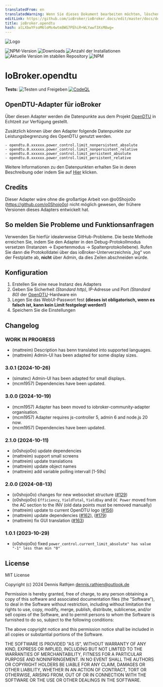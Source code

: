 ```yaml
---
translatedFrom: en
translatedWarning: Wenn Sie dieses Dokument bearbeiten möchten, löschen Sie bitte das Feld "translationsFrom". Andernfalls wird dieses Dokument automatisch erneut übersetzt
editLink: https://github.com/ioBroker/ioBroker.docs/edit/master/docs/de/adapterref/iobroker.opendtu/README.md
title: ioBroker.opendtu
hash: alLXbwYFsoM6loMs4wtm8WG7PEhiR+WLYwwf3XsM8wg=
---
```

![Logo](../../../en/adapterref/iobroker.opendtu/admin/opendtu.png)

![NPM-Version](https://img.shields.io/npm/v/iobroker.opendtu.svg)
![Downloads](https://img.shields.io/npm/dm/iobroker.opendtu.svg)
![Anzahl der Installationen](https://iobroker.live/badges/opendtu-installed.svg)
![Aktuelle Version im stabilen Repository](https://iobroker.live/badges/opendtu-stable.svg)
![NPM](https://nodei.co/npm/iobroker.opendtu.png?downloads=true)

# IoBroker.opendtu
**Tests:** ![Testen und Freigeben](https://github.com/o0shojo0o/ioBroker.opendtu/workflows/Test%20and%20Release/badge.svg) [![CodeQL](https://github.com/o0shojo0o/ioBroker.opendtu/actions/workflows/codeql.yml/badge.svg)](https://github.com/o0shojo0o/ioBroker.opendtu/actions/workflows/codeql.yml)

## OpenDTU-Adapter für ioBroker
Über diesen Adapter werden die Datenpunkte aus dem Projekt [OpenDTU](https://github.com/tbnobody/OpenDTU) in Echtzeit zur Verfügung gestellt.

Zusätzlich können über den Adapter folgende Datenpunkte zur Leistungsbegrenzung des OpenDTU genutzt werden.

```
- opendtu.0.xxxxxx.power_control.limit_nonpersistent_absolute
- opendtu.0.xxxxxx.power_control.limit_nonpersistent_relative
- opendtu.0.xxxxxx.power_control.limit_persistent_absolute
- opendtu.0.xxxxxx.power_control.limit_persistent_relative
```

Weitere Informationen zu den Datenpunkten erhalten Sie in deren Beschreibung oder indem Sie auf [Hier](https://github.com/tbnobody/OpenDTU/blob/master/docs/MQTT_Topics.md#inverter-limit-specific-topics) klicken.

## Credits
Dieser Adapter wäre ohne die großartige Arbeit von @o0Shojo0o (https://github.com/o0Shojo0o) nicht möglich gewesen, der frühere Versionen dieses Adapters entwickelt hat.

## So melden Sie Probleme und Funktionsanfragen
Verwenden Sie hierfür idealerweise GitHub-Probleme. Die beste Methode erreichen Sie, indem Sie den Adapter in den Debug-Protokollmodus versetzen (Instanzen -> Expertenmodus -> Spaltenprotokollebene). Rufen Sie dann die Protokolldatei über das ioBroker-Unterverzeichnis „log“ von der Festplatte ab, **nicht** über Admin, da dies Zeilen abschneiden würde.

## Konfiguration
1. Erstellen Sie eine neue Instanz des Adapters
2. Geben Sie Sicherheit *(Standard http)*, IP-Adresse und Port *(Standard 80)* der [OpenDTU](https://github.com/tbnobody/OpenDTU)-Hardware ein
3. Legen Sie das WebUI-Passwort fest **(dieses ist obligatorisch, wenn es falsch ist, kann kein Limit festgelegt werden!)**
4. Speichern Sie die Einstellungen

## Changelog
<!--
	Placeholder for the next version (at the beginning of the line):
	### **WORK IN PROGRESS**
-->
### **WORK IN PROGRESS**
- (mattreim) Description has benn translated into supported languages.
- (mattreim) Admin-UI has been adapted for some display sizes.

### 3.0.1 (2024-10-26)
- (simatec) Admin-UI has been adapted for small displays.
- (mcm1957) Dependencies have been updated.

### 3.0.0 (2024-10-19)
- (mcm1957) Adapter has been moved to iobroker-community-adapter organisation.
- (mcm1957) Adapter requires js-controller 5, admin 6 and node.js 20 now.
- (mcm1957) Dependencies have been updated.

### 2.1.0 (2024-10-11)

- (o0shojo0o) update dependencies
- (mattreim) support small screens
- (mattreim) update translations
- (mattreim) update object names
- (mattreim) add variable polling intervall [1-59s]

### 2.0.0 (2024-08-13)

- (o0shojo0o) changes for new websocket structure ([#129](https://github.com/o0shojo0o/ioBroker.opendtu/issues/129))
- (o0shojo0o) `Efficiency`, `YieldTotal`, `YieldDay` and `DC Power` moved from the AC section to the INV (old data points must be removed manually)
- (mattreim) update to current OpenDTU logo ([#156](https://github.com/o0shojo0o/ioBroker.opendtu/issues/156))
- (mattreim) update dependencies ([#162](https://github.com/o0shojo0o/ioBroker.opendtu/issues/162)), ([#179](https://github.com/o0shojo0o/ioBroker.opendtu/issues/179))
- (mattreim) fix GUI translation ([#163](https://github.com/o0shojo0o/ioBroker.opendtu/issues/163))

### 1.0.1 (2023-10-29)

- (o0shojo0o) fixed `power_control.current_limit_absolute" has value "-1" less than min "0"`

## License
MIT License

Copyright (c) 2024 Dennis Rathjen <dennis.rathjen@outlook.de>

Permission is hereby granted, free of charge, to any person obtaining a copy
of this software and associated documentation files (the "Software"), to deal
in the Software without restriction, including without limitation the rights
to use, copy, modify, merge, publish, distribute, sublicense, and/or sell
copies of the Software, and to permit persons to whom the Software is
furnished to do so, subject to the following conditions:

The above copyright notice and this permission notice shall be included in all
copies or substantial portions of the Software.

THE SOFTWARE IS PROVIDED "AS IS", WITHOUT WARRANTY OF ANY KIND, EXPRESS OR
IMPLIED, INCLUDING BUT NOT LIMITED TO THE WARRANTIES OF MERCHANTABILITY,
FITNESS FOR A PARTICULAR PURPOSE AND NONINFRINGEMENT. IN NO EVENT SHALL THE
AUTHORS OR COPYRIGHT HOLDERS BE LIABLE FOR ANY CLAIM, DAMAGES OR OTHER
LIABILITY, WHETHER IN AN ACTION OF CONTRACT, TORT OR OTHERWISE, ARISING FROM,
OUT OF OR IN CONNECTION WITH THE SOFTWARE OR THE USE OR OTHER DEALINGS IN THE
SOFTWARE.